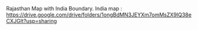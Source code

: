 Rajasthan Map with India Boundary.
India map : https://drive.google.com/drive/folders/1ongBdMN3JEYXm7omMsZX9lQ38eCXJGIt?usp=sharing
